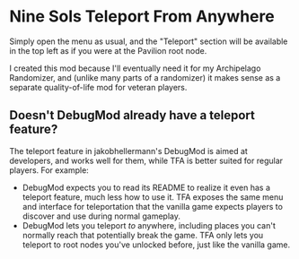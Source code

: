 # Nine Sols Teleport From Anywhere

Simply open the menu as usual, and the "Teleport" section will be available in the top left as if you were at the Pavilion root node.

I created this mod because I'll eventually need it for my Archipelago Randomizer, and (unlike many parts of a randomizer) it makes sense as a separate quality-of-life mod for veteran players.

## Doesn't DebugMod already have a teleport feature?

The teleport feature in jakobhellermann's DebugMod is aimed at developers, and works well for them, while TFA is better suited for regular players. For example:
- DebugMod expects you to read its README to realize it even has a teleport feature, much less how to use it. TFA exposes the same menu and interface for teleportation that the vanilla game expects players to discover and use during normal gameplay.
- DebugMod lets you teleport *to* anywhere, including places you can't normally reach that potentially break the game. TFA only lets you teleport to root nodes you've unlocked before, just like the vanilla game.
